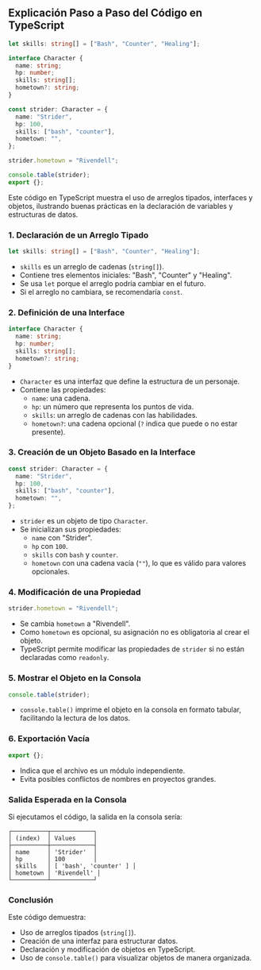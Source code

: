 ## Explicación Paso a Paso del Código en TypeScript

```typescript
let skills: string[] = ["Bash", "Counter", "Healing"];

interface Character {
  name: string;
  hp: number;
  skills: string[];
  hometown?: string;
}

const strider: Character = {
  name: "Strider",
  hp: 100,
  skills: ["bash", "counter"],
  hometown: "",
};

strider.hometown = "Rivendell";

console.table(strider);
export {};
```

Este código en TypeScript muestra el uso de arreglos tipados, interfaces y objetos, ilustrando buenas prácticas en la declaración de variables y estructuras de datos.

### 1. Declaración de un Arreglo Tipado

```typescript
let skills: string[] = ["Bash", "Counter", "Healing"];
```

- `skills` es un arreglo de cadenas (`string[]`).
- Contiene tres elementos iniciales: "Bash", "Counter" y "Healing".
- Se usa `let` porque el arreglo podría cambiar en el futuro.
- Si el arreglo no cambiara, se recomendaría `const`.

### 2. Definición de una Interface

```typescript
interface Character {
  name: string;
  hp: number;
  skills: string[];
  hometown?: string;
}
```

- `Character` es una interfaz que define la estructura de un personaje.
- Contiene las propiedades:
  - `name`: una cadena.
  - `hp`: un número que representa los puntos de vida.
  - `skills`: un arreglo de cadenas con las habilidades.
  - `hometown?`: una cadena opcional (`?` indica que puede o no estar presente).

### 3. Creación de un Objeto Basado en la Interface

```typescript
const strider: Character = {
  name: "Strider",
  hp: 100,
  skills: ["bash", "counter"],
  hometown: "",
};
```

- `strider` es un objeto de tipo `Character`.
- Se inicializan sus propiedades:
  - `name` con "Strider".
  - `hp` con `100`.
  - `skills` con `bash` y `counter`.
  - `hometown` con una cadena vacía (`""`), lo que es válido para valores opcionales.

### 4. Modificación de una Propiedad

```typescript
strider.hometown = "Rivendell";
```

- Se cambia `hometown` a "Rivendell".
- Como `hometown` es opcional, su asignación no es obligatoria al crear el objeto.
- TypeScript permite modificar las propiedades de `strider` si no están declaradas como `readonly`.

### 5. Mostrar el Objeto en la Consola

```typescript
console.table(strider);
```

- `console.table()` imprime el objeto en la consola en formato tabular, facilitando la lectura de los datos.

### 6. Exportación Vacía

```typescript
export {};
```

- Indica que el archivo es un módulo independiente.
- Evita posibles conflictos de nombres en proyectos grandes.

### Salida Esperada en la Consola

Si ejecutamos el código, la salida en la consola sería:

```
┌──────────┬────────────┐
│ (index)  │ Values     │
├──────────┼────────────┤
│ name     │ 'Strider'  │
│ hp       │ 100        │
│ skills   │ [ 'bash', 'counter' ] │
│ hometown │ 'Rivendell' │
└──────────┴────────────┘
```

### Conclusión

Este código demuestra:

- Uso de arreglos tipados (`string[]`).
- Creación de una interfaz para estructurar datos.
- Declaración y modificación de objetos en TypeScript.
- Uso de `console.table()` para visualizar objetos de manera organizada.
